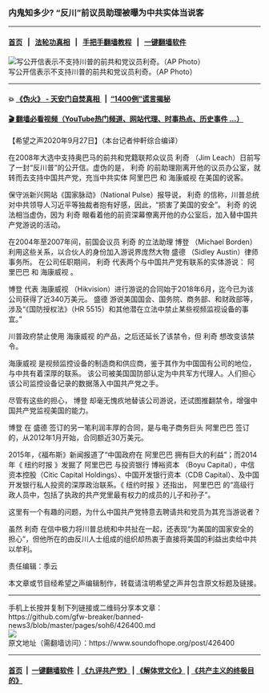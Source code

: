 ### 内鬼知多少? “反川”前议员助理被曝为中共实体当说客
------------------------

#### [首页](https://github.com/gfw-breaker/banned-news3/blob/master/README.md) &nbsp;&nbsp;|&nbsp;&nbsp; [法轮功真相](https://github.com/begood0513/basic/blob/master/README.md)  &nbsp;&nbsp;|&nbsp;&nbsp; [手把手翻墙教程](https://github.com/gfw-breaker/guides/wiki)  &nbsp;&nbsp;|&nbsp;&nbsp; [一键翻墙软件](https://github.com/gfw-breaker/nogfw/blob/master/README.md)  



<div><img alt="写公开信表示不支持川普的前共和党议员利奇。（AP Photo）" src="https://img.soundofhope.org/2020-09/1601241273521.jpg"/>
<br/><figcaption class="caption">
 写公开信表示不支持川普的前共和党议员利奇。（AP Photo）
</figcaption></div><hr/>

#### 💥 [《伪火》 - 天安门自焚真相 ](http://158.247.195.190:10000/videos/blog/weihuo.html)&nbsp; |&nbsp; [“1400例”谎言揭秘  ](http://158.247.195.190:10000/videos/blog/jiexi1400.html)

#### [ 🎬  翻墙必看视频（YouTube热门频道、网站代理、时事热点、历史事件 ...）](https://github.com/gfw-breaker/links/blob/master/banned.md)

<div><div class="Content__Wrapper sc-1bvya0-0 grZQxZ">
 <p class="meta-top">
  <span class="meta">
   【希望之声2020年9月27日】（本台记者仲軒综合编译）
  </span>
 </p>
 <p style="text-align:justify">
  在2008年大选中支持奥巴马的前共和党籍联邦众议员
  <ok href="/term/385510">
   利奇
  </ok>
  （Jim Leach）日前写了一封“反川普”的公开信。虚伪的是，
  <ok href="/term/385510">
   利奇
  </ok>
  的前助理刚离开他的议员办公室，就转而去支持中国共产党，充当中共实体
  <ok href="/term/11852">
   阿里巴巴
  </ok>
  和
  <ok href="/term/8848">
   海康威视
  </ok>
  在美国的说客。
 </p>
 <p>
  保守派新兴网站《国家脉动》（National Pulse）报导说，
  <ok href="/term/385510">
   利奇
  </ok>
  的信称，川普总统对中共领导人习近平等独裁者抱有好感，因此，“损害了美国的安全”。
  <ok href="/term/385510">
   利奇
  </ok>
  的说法相当虚伪，因为
  <ok href="/term/385510">
   利奇
  </ok>
  眼看着他的前资深幕僚离开他的办公室后，加入替中国共产党游说的活动。
 </p>
 <div class="AD_Embed__Wrap-sc-1xslmin-0 igMuqX module desktop">
  <div>
  </div>
 </div>
 <p>
  在2004年至2007年间，前国会议员
  <ok href="/term/385510">
   利奇
  </ok>
  的立法助理
  <ok href="/term/385513">
   博登
  </ok>
  （Michael Borden）利用这些关系，以合伙人的身份加入游说界庞然大物
  <ok href="/term/385519">
   盛德
  </ok>
  （Sidley Austin）律师事务所。 在公司任职期间，
  <ok href="/term/385510">
   利奇
  </ok>
  代表两个与中国共产党有联系的实体游说：
  <ok href="/term/11852">
   阿里巴巴
  </ok>
  和
  <ok href="/term/8848">
   海康威视
  </ok>
  。
 </p>
 <p>
  <ok href="/term/385513">
   博登
  </ok>
  代表
  <ok href="/term/8848">
   海康威视
  </ok>
  （Hikvision）进行游说的合同始于2018年6月，迄今已为该公司获得了近340万美元。
  <ok href="/term/385519">
   盛德
  </ok>
  游说美国国会、国务院、商务部、和财政部等，涉及“《国防授权法》（HR 5515）和其他潜在立法中禁止某些视频监视设备的事宜。”
 </p>
 <p>
  川普政府禁止使用
  <ok href="/term/8848">
   海康威视
  </ok>
  的产品，之后还延长了该禁令，但
  <ok href="/term/385510">
   利奇
  </ok>
  想改变该禁令。
 </p>
 <p>
  <ok href="/term/8848">
   海康威视
  </ok>
  是视频监控设备的制造商和供应商，鉴于其作为中国国有公司的地位，与中共有着深厚的联系。 该公司被美国国防部认定为中共军方代理人。人们担心该公司监控设备记录的数据落入中国共产党之手。
 </p>
 <p>
  尽管有这些的担心，
  <ok href="/term/385513">
   博登
  </ok>
  却毫无愧疚地替该公司游说，还试图推翻禁令，增强中国共产党监视美国的能力。
 </p>
 <p>
  <ok href="/term/385513">
   博登
  </ok>
  在
  <ok href="/term/385519">
   盛德
  </ok>
  签订的另一笔利润丰厚的合同，是与电子商务巨头
  <ok href="/term/11852">
   阿里巴巴
  </ok>
  签订的，从2012年1月开始，合同额近30万美元。
 </p>
 <p>
  2015年，《福布斯》新闻报道了“中国政府在
  <ok href="/term/11852">
   阿里巴巴
  </ok>
  拥有巨大的利益”；而2014年《
  <ok href="/term/1599">
   纽约时报
  </ok>
  》发掘了
  <ok href="/term/11852">
   阿里巴巴
  </ok>
  与投资银行
  <ok href="/term/126015">
   博裕资本
  </ok>
  （Boyu Capital），中信资本控股（Citic Capital Holdings）、中国开发银行资本（CDB Capital）、及中国开发银行私人投资的深厚政治联系。《
  <ok href="/term/1599">
   纽约时报
  </ok>
  》还指出，
  <ok href="/term/11852">
   阿里巴巴
  </ok>
  的“高级行政人员中，包括了执政的共产党里最有权力的成员的儿子和孙子”。
 </p>
 <p>
  这里有一个有趣的问题，为什么中国共产党特意去聘请共和党员为其充当游说者？
 </p>
 <p>
  虽然
  <ok href="/term/385510">
   利奇
  </ok>
  在信中极力将川普总统和中共扯在一起，还表现“为美国的国家安全的担心”，但他所在的由反川人士组成的组织却热衷于直接将美国的利益出卖给中共以牟利。
 </p>
 <p class="meta-btm">
  责任编辑：季云
 </p>
 <p class="meta-btm">
  本文章或节目经希望之声编辑制作，转载请注明希望之声并包含原文标题及链接。
 </p>
</div>
</div>
<hr/>
手机上长按并复制下列链接或二维码分享本文章：<br/>
https://github.com/gfw-breaker/banned-news3/blob/master/pages/soh6/426400.md <br/>
<a href='https://github.com/gfw-breaker/banned-news3/blob/master/pages/soh6/426400.md'><img src='https://github.com/gfw-breaker/banned-news3/blob/master/pages/soh6/426400.md.png'/></a> <br/>
原文地址（需翻墙访问）：https://www.soundofhope.org/post/426400


------------------------
#### [首页](https://github.com/gfw-breaker/banned-news3/blob/master/README.md) &nbsp;|&nbsp; [一键翻墙软件](https://github.com/gfw-breaker/nogfw/blob/master/README.md) &nbsp;| [《九评共产党》](https://github.com/gfw-breaker/9ping.md/blob/master/README.md#九评之一评共产党是什么) | [《解体党文化》](https://github.com/gfw-breaker/jtdwh.md/blob/master/README.md) | [《共产主义的终极目的》](https://github.com/gfw-breaker/gczydzjmd.md/blob/master/README.md)


<img src='http://gfw-breaker.win/banned-news3/pages/soh6/426400.md' width='0px' height='0px'/>